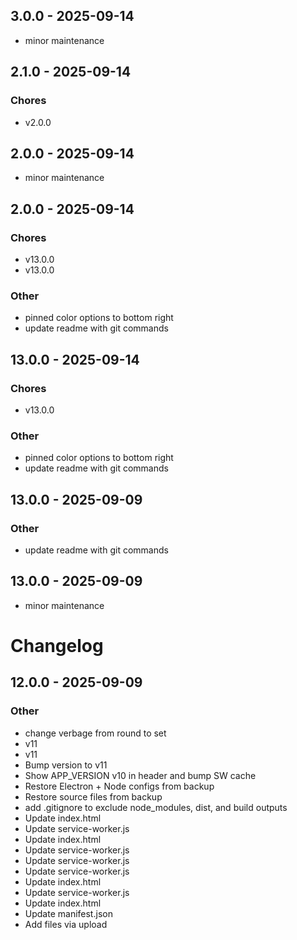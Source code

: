 ## 3.0.0 - 2025-09-14
- minor maintenance

## 2.1.0 - 2025-09-14
### Chores
- v2.0.0

## 2.0.0 - 2025-09-14
- minor maintenance

## 2.0.0 - 2025-09-14
### Chores
- v13.0.0
- v13.0.0

### Other
- pinned color options to bottom right
- update readme with git commands

## 13.0.0 - 2025-09-14
### Chores
- v13.0.0

### Other
- pinned color options to bottom right
- update readme with git commands

## 13.0.0 - 2025-09-09
### Other
- update readme with git commands

## 13.0.0 - 2025-09-09
- minor maintenance

# Changelog

## 12.0.0 - 2025-09-09
### Other
- change verbage from round to set
- v11
- v11
- Bump version to v11
- Show APP_VERSION v10 in header and bump SW cache
- Restore Electron + Node configs from backup
- Restore source files from backup
- add .gitignore to exclude node_modules, dist, and build outputs
- Update index.html
- Update service-worker.js
- Update index.html
- Update service-worker.js
- Update service-worker.js
- Update service-worker.js
- Update index.html
- Update service-worker.js
- Update index.html
- Update manifest.json
- Add files via upload

